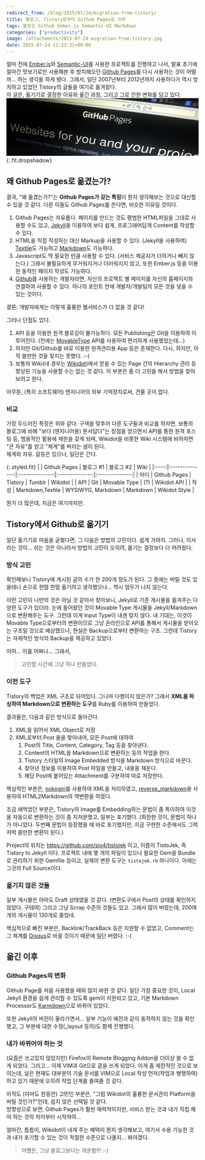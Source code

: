 ```yaml
---
redirect_from: /blog/2015/07/24/migration-from-tistory/
title: 블로그, Tistory로부터 Github Pages로 이주
tags: 블로깅 Github Ember.js Semantic-UI Markdown
categories: ["productivity"]
image: /attachments/2015-07-24-migration-from-tistory.jpg
date: 2015-07-24 12:23:21+09:00
---
```

얼마 전에
[Ember.js](http://emberjs.com/)와
[Semantic-UI](http://semantic-ui.com/)를
사용한 프로젝트를 진행하고 나서, 발표 초기에 얼마간 맛보기로만 사용해본
후 방치해오던
[Github Pages](https://pages.github.com/)를
다시 사용하는 것이 어떨까... 하는 생각을 하게 됐다. 그래서, 일단 2007년부터
2012년까지 사용하다가 역시 방치하고 있었던 Tistory의 글들을 여기로 옮겨왔다.  
이 글은, 옮기기로 결정한 이유와 옮긴 과정, 그리고 그로 인한 변화를 담고 있다.
![](/attachments/2015-07-24-migration-from-tistory.jpg){:.fit.dropshadow}

## 왜 Github Pages로 옮겼는가?

결국, "왜 옮겼는가?"는 **Github Pages가 갖는 특징**이 뭔지 생각해보는 것으로
대신할 수 있을 것 같다. 다른 이들도 Github Pages를 쓴다면, 비슷한 이유일
것이다.

1. Github Pages는 자유롭다. 페이지를 만드는 것도 평범한 HTML파일을 그대로
   사용할 수도 있고, [Jekyll](http://jekyllrb.com/)을 이용하여 보다 쉽게,
   프로그래머답게 Content를 작성할 수 있다.
1. HTML을 직접 작성하는 대신 Markup을 사용할 수 있다. (Jekyll을 사용하여)
   [Textile](https://en.wikipedia.org/wiki/Textile_%28markup_language%29)도
   가능하고 [Markdown](https://en.wikipedia.org/wiki/Markdown)도 가능하다.
1. Javascript도 딱 필요한 만큼 사용할 수 있다. (서비스 제공자가 더하거나
   빼지 않는다.) 그래서 불필요하게 무거워지거나 더러워지지 않고, 또한
   Ember.js 등을 이용한 동적인 페이지 작성도 가능하다.
1. [Github](http://github.com)를 사용하는 개발자라면, 자신의 프로젝트 별
   페이지를 자신의 홈페이지와 연결하여 사용할 수 있다. 하나의 포인트 안에
   개발자/개발팀의 모든 것을 넣을 수 있는 것이다.

결론: 개발자에게는 이렇게 훌륭한 웹서비스가 더 없을 것 같다!

그러나 단점도 있다.

1. API 등을 이용한 원격 블로깅이 불가능하다. 모든 Publishing은 Git을
   이용하여 이루어진다. (전에는
   [MovableType](https://en.wikipedia.org/wiki/Movable_Type) API를
   사용하여 편리하게 사용했었는데...)
1. 하지만 Git/Github를 바로 이용한 원격관리용 App 등은 존재한다.
   다시, 하지만, 아직 쓸만한 것을 찾지는 못했다. :-(
1. 보통의 Wiki(내 경우는 [Wikidot](http://wikidot.com))에서 얻을 수 있는
   Page 간의 Hierarchy 관리 등 향상된 기능을 사용할 수는 없는 것 같다.
   이 부분은 좀 더 고민을 해서 방법을 찾아보려고 한다.

아무튼, (특히 소프트웨어) 엔지니어의 외부 기억장치로써, 견줄 곳이 없다.

### 비교

가장 두드러진 특징은 위와 같다. 구색을 맟추어 다른 도구들과 비교를 하자면,
보통의 블로그에 비해 "보다 (엔지니어용) 문서답다"는 장점을 얻으면서
API를 통한 원격 포스팅 등, 범용적인 활용에 제한을 갖게 되며, Wikidot을
비롯한 Wiki 시스템에 비하자면 "큰 자유"를 얻고 "체계"를 버리는 샘이 된다.  
체계와 자유. 갈등은 있으나, 일단은 간다.

{:.styled.fit}
|      | Github Pages   | 블로그 #1      | 블로그 #2      | Wiki           |
|:----:|:--------------:|:--------------:|:--------------:|:--------------:|
| 어디 | Github Pages   | Tistory        | Tumblr         | Wikidot        |
| API  | Git            | Movable Type   | (?)            | Wikidot API    |
| 작성 | Markdown,Textile | WYSIWYG, Markdown | Markdown  | Wikidot Style  |

뭔가 더 많은데, 지금은 여기까지만.

## Tistory에서 Github로 옮기기

일단 옮기기로 마음을 굳혔다면, 그 다음은 방법의 고민이다. 쉽게 가야지.
그러나, 이사라는 것이... 쉬는 것은 아니라서 방법의 고민이 오히려, 옮기는
결정보다 더 어려웠다.

### 방식 고민

확인해보니 Tistory에 게시된 글의 수가 한 200개 정도가 된다. 그 중에는
버릴 것도 있을테니 손으로 한땀 한땀 옮기려고 생각했으나... 역시 엄두가
나지 않는다.

이런 고민이 나만의 것은 아닐 것 같아서 찾아보니, Jekyll로 기존 게시물을
옮겨주는 다양한 도구가 있더라. 눈에 들어왔던 것이 Movable Type 게시물을
Jekyll/Markdown으로 변환해주는 도구.
그런데 이게 Input Type이 내겐 맞지 않다. 내 기대는, 이것이 Movable
Type으로부터의 변환이므로 그냥 온라인으로 API를 통해서 게시물을 받아오는
구조일 것으로 예상했으나, 현실은 Backup으로부터 변환하는 구조. 그런데
Tistory는 자체적인 방식의 Backup을 제공하고 있었다.

어허... 이를 어쩌나... 그래서,

> 고민할 시간에 그냥 하나 만들었다.

### 이전 도구

Tistory의 백업은 XML 구조로 되어있다. 그나마 다행이지 않은가? 그래서
**XML을 파싱하여 Markdown으로 변환하는 도구**를 Ruby를 이용하여 만들었다.

결과물은, 다음과 같은 방식으로 돌아간다.

1. XML을 읽어서 XML Object로 저장
1. XML로부터 Post 들을 찾아내어, 모든 Post에 대하여
   1. Post의 Title, Content, Category, Tag 등을 찾아낸다.
   1. Content의 HTML을 Markdown으로 변환하는 등의 작업을 한다.
   1. Tistory 스타일의 Image Embedded 방식을 Markdown 방식으로 바꾼다.
   1. 찾아낸 정보를 이용하여 Post 파일을 만들고, 내용을 채운다.
   1. 해당 Post에 붙어있는 Attachment를 구분하여 따로 저장한다.

핵심적인 부분은, [nokogiri](http://www.nokogiri.org/)를 사용하여 XML을
처리하였고, [reverse_markdown](https://github.com/xijo/reverse_markdown)을
사용하여 HTML2Markdown의 역변환을 하였다.

조금 애먹었던 부분은, Tistory의 Image를 Embedding하는 문법이 좀 특이하여
이것을 자동으로 변환하는 것이 좀 지저분했고, 일부는 포기했다. (희한한
것이, 문법이 하나가 아니었다. 두번째 문법이 등장했을 때 바로 포기했지만,
지금 구현한 수준에서도 그럭저럭 쓸만한 변환이 된다.)

Project의 위치는 <https://github.com/sio4/tistojek> 이고, 이름이 TistoJek,
즉 Tistory to Jekyll 이다. 프로젝트 내에 몇 개의 파일이 있으나 필요한
Gem을 Bundle로 관리하기 위한 Gemfile 등이고, 실제의 변환 도구는
`tistojek.rb` 하나이다. 아래는 그것의 Full Source이다.

<script src="http://gist-it.appspot.com/github/sio4/tistojek/blob/master/tistojek.rb"></script>

### 옮기지 않은 것들

일부 게시물은 아마도 Draft 상태였을 것 같다. (변환도구에서 Post의 상태를
확인하지 않았다. 구테여) 그리고 그냥 Scrap 수준의 것들도 있고.  그래서
많이 버렸는데, 200여개의 게시물이 130개로 줄었네.

핵심적으로 빠진 부분은, Backlink/TrackBack 등은 지원할 수 없었고,
Comment는 그 체계를 [Disqus](https://disqus.com/)로 바꿀 것이기 때문에
일단 버렸다. :-(

## 옮긴 이후

### Github Pages의 변화

Github Page를 처음 사용했을 때와 많이 바뀐 것 같다. 일단 가장 중요한 것이,
Local Jekyll 환경을 쉽게 관리할 수 있도록 gem이 지원되고 있고, 기본
Markdown Processor도 [Karmdown](http://kramdown.gettalong.org/)으로 바뀌어
있었다.

또한 Jekyll의 버전이 올라가면서... 일부 기능이 예전과 같이 동작하지 않는
것을 확인했고, 그 부분에 대한 수정(\_layout 등의)도 함께 진행했다.

### 내가 바뀌어야 하는 것

(요즘은 쓰고있지 않았지만) Firefox의 Remote Blogging Addon을 더이상
쓸 수 없게 되었다. 그리고... 이제 VIM과 Git으로 글을 쓰게 되었다.
이게 좀 제한적인 것으로 보이는데, 실은 현재도 대부분의 기술 문서를
VIM으로 Local 작성 먼저(작업과 병행하여) 하고 있기 때문에 오히려
작업 단계를 줄여줄 것 같다.

아직도 (아마도 한동안) 고민인 부분은, "그럼 Wikidot의 훌륭한 문서관리
Platform을 버릴 것인가?"인데, 쉽지 않은 선택일 것 같다.  
방향성으로 보면, Github Pages가 훨씬 매력적이지만, 서비스 받는 것과
내가 직접 해야 하는 것의 차이부터 시작하여...

얼마간, 틈틈이, Wikidot이 내게 주는 혜택이 뭔지 생각해보고, 여기서 수용
가능한 것과 내가 포기할 수 있는 것이 적절한 수준으로 나올지... 봐야겠다.

> 어쨌든, 그냥 블로그보다는 개운함!!! :-)


